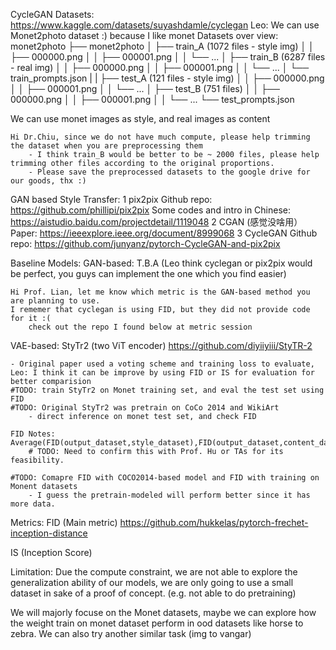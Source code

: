 CycleGAN Datasets: https://www.kaggle.com/datasets/suyashdamle/cyclegan
    Leo: We can use Monet2photo dataset :) because I like monet
    Datasets over view:
            monet2photo
    ├── monet2photo
    │   ├── train_A (1072 files - style img)
    │   │   ├── 000000.png
    │   │   ├── 000001.png
    │   │   └── ...
    │   ├── train_B (6287 files - real img)
    │   │   ├── 000000.png
    │   │   ├── 000001.png
    │   │   └── ...
    │   └── train_prompts.json
    |
    |   ├── test_A (121 files - style img)
    │   │   ├── 000000.png
    │   │   ├── 000001.png
    │   │   └── ...
    │   ├── test_B (751 files)
    │   │   ├── 000000.png
    │   │   ├── 000001.png
    │   │   └── ...
    └── test_prompts.json

We can use monet images as style, and real images as content 

    Hi Dr.Chiu, since we do not have much compute, please help trimming the dataset when you are preprocessing them
        - I think train_B would be better to be ~ 2000 files, please help trimming other files according to the original proportions.
        - Please save the preprocessed datasets to the google drive for our goods, thx :)

GAN based Style Transfer:
1 pix2pix 
Github repo:
https://github.com/phillipi/pix2pix 
Some codes and intro in Chinese:
https://aistudio.baidu.com/projectdetail/1119048 
2 CGAN (感觉没啥用）
Paper:
https://ieeexplore.ieee.org/document/8999068 
3 CycleGAN
Github repo:
https://github.com/junyanz/pytorch-CycleGAN-and-pix2pix 


Baseline Models:
GAN-based: T.B.A (Leo think cyclegan or pix2pix would be perfect, you guys can implement the one which you find easier)


    Hi Prof. Lian, let me know which metric is the GAN-based method you are planning to use.
    I rememer that cyclegan is using FID, but they did not provide code for it :( 
        check out the repo I found below at metric session


VAE-based: StyTr2 (two ViT encoder)
    https://github.com/diyiiyiii/StyTR-2

    - Original paper used a voting scheme and training loss to evaluate, 
    Leo: I think it can be improve by using FID or IS for evaluation for better comparision
    #TODO: train StyTr2 on Monet training set, and eval the test set using FID
    #TODO: Original StyTr2 was pretrain on CoCo 2014 and WikiArt
        - direct inference on monet test set, and check FID

    FID Notes: Average(FID(output_dataset,style_dataset),FID(output_dataset,content_dataset))
        # TODO: Need to confirm this with Prof. Hu or TAs for its feasibility.

    #TODO: Comapre FID with COCO2014-based model and FID with training on Monent datasets
        - I guess the pretrain-modeled will perform better since it has more data.




Metrics:
FID (Main metric)
    https://github.com/hukkelas/pytorch-frechet-inception-distance

IS (Inception Score)


Limitation:
Due the compute constraint, we are not able to explore the generalization ability of our models,
we are only going to use a small dataset in sake of a proof of concept.
(e.g. not able to do pretraining)

We will majorly focuse on the Monet datasets, 
    maybe we can explore how the weight train on monet dataset perform in ood datasets like horse to zebra.
    We can also try another similar task (img to vangar)


